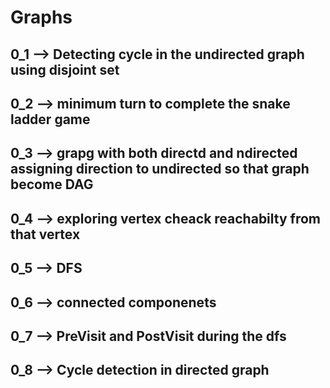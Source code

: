 # Graphs
## 0_1 --> Detecting cycle in the undirected graph using disjoint set
## 0_2 --> minimum turn to complete the snake ladder game
## 0_3 --> grapg with both directd and ndirected assigning direction to undirected so that graph become DAG
## 0_4 --> exploring vertex cheack reachabilty from that vertex
## 0_5 --> DFS 
## 0_6 --> connected componenets
## 0_7 --> PreVisit and PostVisit during the dfs
## 0_8 --> Cycle detection in directed graph
